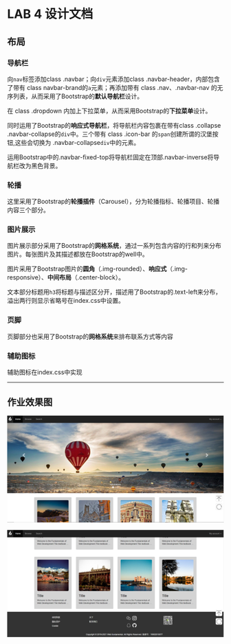 LAB 4 设计文档
==========

## 布局

### 导航栏

向`nav`标签添加class .navbar；向`div`元素添加class .navbar-header，内部包含了带有 class navbar-brand的`a`元素；再添加带有 class .nav、.navbar-nav 的无序列表，从而采用了Bootstrap的**默认导航栏**设计。

在 class .dropdown 内加上下拉菜单，从而采用Bootstrap的**下拉菜单**设计。

同时运用了Bootstrap的**响应式导航栏**，将导航栏内容包裹在带有class .collapse .navbar-collapse的`div`中。三个带有 class .icon-bar 的`span`创建所谓的汉堡按钮,这些会切换为 .navbar-collapse`div`中的元素。

运用Bootstrap中的.navbar-fixed-top将导航栏固定在顶部.navbar-inverse将导航栏改为黑色背景。

### 轮播

这里采用了Bootstrap的**轮播插件**（Carousel），分为轮播指标、轮播项目、轮播内容三个部分。

### 图片展示

图片展示部分采用了Bootstrap的**网格系统**，通过一系列包含内容的行和列来分布图片。每张图片及其描述都放在Bootstrap的well中。

图片采用了Bootstrap图片的**圆角**（.img-rounded）、**响应式**（.img-responsive）、**中间布局**（.center-block）。

文本部分标题用`h3`将标题与描述区分开，描述用了Bootstrap的.text-left来分布，溢出两行则显示省略号在index.css中设置。

### 页脚

页脚部分也采用了Bootstrap的**网格系统**来排布联系方式等内容

### 辅助图标

辅助图标在index.css中实现

-----------------

## 作业效果图

![sample1](./images/sample/sample1.jpg)

![sample1](./images/sample/sample2.jpg)

